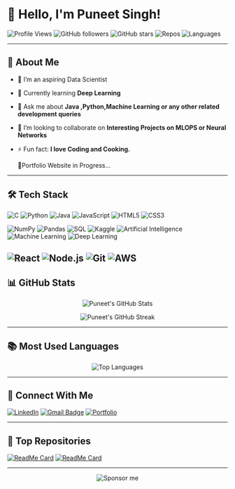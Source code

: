 # 👋 Hello, I'm Puneet Singh!

![Profile Views](https://komarev.com/ghpvc/?username=PuneetSingh007&label=PROFILE+VIEWS&style=for-the-badge&color=brightgreen)
![GitHub followers](https://img.shields.io/github/followers/PuneetSingh007?label=FOLLOWERS&style=for-the-badge&color=blue)
![GitHub stars](https://img.shields.io/github/stars/PuneetSingh007?affiliations=OWNER&style=for-the-badge&color=yellow)
![Repos](https://img.shields.io/badge/Repos-10+-orange?style=for-the-badge)
![Languages](https://img.shields.io/badge/Languages-JAVA%2C%20Python%2C%20JavaScript-blueviolet?style=for-the-badge)

---

## 🚀 About Me
- 💼 I’m an aspiring Data Scientist
- 🌱 Currently learning **Deep Learning**
- 💬 Ask me about **Java ,Python,Machine Learning or any other related development queries**
- 🎯 I’m looking to collaborate on **Interesting Projects on MLOPS or Neural Networks**
- ⚡ Fun fact: **I love Coding and Cooking.**

  💫Portfolio Website in Progress...

---

## 🛠 Tech Stack

![C](https://img.shields.io/badge/C-A8B9CC?style=for-the-badge&logo=c&logoColor=white)
![Python](https://img.shields.io/badge/Python-3776AB?style=for-the-badge&logo=python&logoColor=white)
![Java](https://img.shields.io/badge/Java-007396?style=for-the-badge&logo=java&logoColor=white)
![JavaScript](https://img.shields.io/badge/JavaScript-F7DF1E?style=for-the-badge&logo=javascript&logoColor=black)
![HTML5](https://img.shields.io/badge/HTML5-E34F26?style=for-the-badge&logo=html5&logoColor=white)
![CSS3](https://img.shields.io/badge/CSS3-1572B6?style=for-the-badge&logo=css3&logoColor=white)

![NumPy](https://img.shields.io/badge/NumPy-013243?style=for-the-badge&logo=numpy&logoColor=white)
![Pandas](https://img.shields.io/badge/Pandas-150458?style=for-the-badge&logo=pandas&logoColor=white)
![SQL](https://img.shields.io/badge/SQL-4479A1?style=for-the-badge&logo=postgresql&logoColor=white)
![Kaggle](https://img.shields.io/badge/Kaggle-20BEFF?style=for-the-badge&logo=kaggle&logoColor=white)
![Artificial Intelligence](https://img.shields.io/badge/AI-000000?style=for-the-badge&logo=artificial-intelligence&logoColor=white)
![Machine Learning](https://img.shields.io/badge/Machine%20Learning-FF6F00?style=for-the-badge&logo=tensorflow&logoColor=white)
![Deep Learning](https://img.shields.io/badge/Deep%20Learning-FF6F00?style=for-the-badge&logo=deep-learning&logoColor=white)

![React](https://img.shields.io/badge/React-61DAFB?style=for-the-badge&logo=react&logoColor=black)
![Node.js](https://img.shields.io/badge/Node.js-339933?style=for-the-badge&logo=nodedotjs&logoColor=white)
![Git](https://img.shields.io/badge/Git-F05032?style=for-the-badge&logo=git&logoColor=white)
![AWS](https://img.shields.io/badge/Amazon%20AWS-232F3E?style=for-the-badge&logo=amazon-aws&logoColor=white)
---

## 📊 GitHub Stats

<p align="center">
  <img src="https://github-readme-stats.vercel.app/api?username=PuneetSingh007&show_icons=true&theme=radical&count_private=true" alt="Puneet's GitHub Stats" />
</p>
<p align="center">
  <img src="https://github-readme-streak-stats.herokuapp.com/?user=PuneetSingh007&theme=radical" alt="Puneet's GitHub Streak" />
</p>

---

## 📚 Most Used Languages

<p align="center">
  <img src="https://github-readme-stats.vercel.app/api/top-langs/?username=PuneetSingh007&layout=compact&theme=radical&langs_count=8" alt="Top Languages" />
</p>

---

## 🤝 Connect With Me

[![LinkedIn](https://img.shields.io/badge/LinkedIn-blue?style=for-the-badge&logo=linkedin&logoColor=white)](https://www.linkedin.com/in/PuneteSingh007)
[![Gmail Badge](https://img.shields.io/badge/Gmail-D14836?style=for-the-badge&logo=gmail&logoColor=white)](mailto:puneetsingh5335@gmail.com)
[![Portfolio](https://img.shields.io/badge/Portfolio-My%20Website-green?style=for-the-badge)](https://your-portfolio-link.com)

---

## 🌟 Top Repositories

[![ReadMe Card](https://github-readme-stats.vercel.app/api/pin/?username=PuneetSingh007&repo=JARVIS&theme=radical)](https://github.com/PuneetSingh007/JARVIS)
[![ReadMe Card](https://github-readme-stats.vercel.app/api/pin/?username=PuneetSingh007&repo=Trending&theme=radical)](https://github.com/PuneetSingh007/Trending)

---


<p align="center"> 
  <img src="https://img.shields.io/github/sponsors/PuneetSingh007?style=for-the-badge" alt="Sponsor me" /> 
</p>
